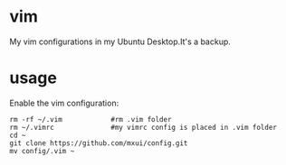 # vim

My vim configurations in my Ubuntu Desktop.It's a backup.

# usage

Enable the vim configuration:

    rm -rf ~/.vim            #rm .vim folder
    rm ~/.vimrc              #my vimrc config is placed in .vim folder
    cd ~
    git clone https://github.com/mxui/config.git
    mv config/.vim ~

